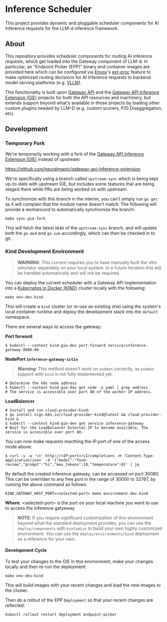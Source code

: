 # Inference Scheduler

This project provides dynamic and pluggable scheduler components for AI
Inference requests for the LLM-d inference framework.

## About

This repository provides scheduler components for routing AI inference
requests, which get loaded into the Gateway component of LLM-d. In particular,
an "Endpoint Picker (EPP)" binary and container images are provided here which
can be configured via [Envoy]'s [ext-proc] feature to make optimized routing
decisions for AI Inference requests to backend model serving platforms (e.g.
[VLLM]).

This functionality is built upon [Gateway API] and the [Gateway API Inference
Extension (GIE)] projects for both the API resources and machinery, but extends
support beyond what's available in those projects by loading other custom
plugins needed by LLM-D (e.g. custom scorers, P/D Disaggregation, etc).

[Envoy]:https://github.com/envoyproxy/envoy
[ext-proc]:https://www.envoyproxy.io/docs/envoy/latest/configuration/http/http_filters/ext_proc_filter
[VLLM]:https://github.com/vllm-project/vllm
[Gateway API]:https://github.com/kubernetes-sigs/gateway-api
[Gateway API Inference Extension (GIE)]:https://github.com/kubernetes-sigs/gateway-api-inference-extension

## Development

### Temporary Fork

We're temporarily working with a fork of the [Gateway API Inference Extension
(GIE)] instead of upstream:

https://github.com/neuralmagic/gateway-api-inference-extension

We're specifically using a branch called `upstream-sync` which is being kept
up-to-date with upstream GIE, but includes some features that are being staged
there while PRs are being worked on with upstream.

To synchronize with this branch in the interim, you can't simply run `go get` as
it will complain that the module name doesn't match. The following will provide
a workaround to automatically synchronize the branch:

```console
make sync-gie-fork
```

This will fetch the latest `HEAD` of the `upstream-sync` branch, and will
update both the `go.mod` and `go.sum` accordingly, which can then be checked in
to git.

[Gateway API Inference Extension (GIE)]:https://github.com/kubernetes-sigs/gateway-api-inference-extension

### Kind Development Environment

> **WARNING**: This current requires you to have manually built the vllm
> simulator separately on your local system. In a future iteration this will
> be handled automatically and will not be required.

You can deploy the current scheduler with a Gateway API implementation into a
[Kubernetes in Docker (KIND)] cluster locally with the following:

```console
make env-dev-kind
```

This will create a `kind` cluster (or re-use an existing one) using the system's
local container runtime and deploy the development stack into the `default`
namespace.

There are several ways to access the gateway:

**Port forward**:

```console
$ kubectl --context kind-gie-dev port-forward service/inference-gateway 8080:80
```

**NodePort `inference-gateway-istio`**
> **Warning**: This method doesn't work on `podman` correctly, as `podman` support
> with `kind` is not fully implemented yet.

```console
# Determine the k8s node address
$ kubectl --context kind-gie-dev get node -o yaml | grep address
# The service is accessible over port 80 of the worker IP address.
```

**LoadBalancer**

```console
# Install and run cloud-provider-kind:
$ go install sigs.k8s.io/cloud-provider-kind@latest && cloud-provider-kind &
$ kubectl --context kind-gie-dev get service inference-gateway
# Wait for the LoadBalancer External-IP to become available. The service is accessible over port 80.
```

You can now make requests macthing the IP:port of one of the access mode above:

```console
$ curl -s -w '\n' http://<IP:port>/v1/completions -H 'Content-Type: application/json' -d '{"model":"food-review","prompt":"hi","max_tokens":10,"temperature":0}' | jq
```

By default the created inference gateway, can be accessed on port 30080. This can
be overriden to any free port in the range of 30000 to 32767, by running the above
command as follows:

```console
KIND_GATEWAY_HOST_PORT=<selected-port> make environment.dev.kind
```

**Where:** &lt;selected-port&gt; is the port on your local machine you want to use to
access the inference gatyeway.

> **NOTE**: If you require significant customization of this environment beyond
> what the standard deployment provides, you can use the `deploy/components`
> with `kustomize` to build your own highly customized environment. You can use
> the `deploy/environments/kind` deployment as a reference for your own.

[Kubernetes in Docker (KIND)]:https://github.com/kubernetes-sigs/kind

#### Development Cycle

To test your changes to the GIE in this environment, make your changes locally
and then re-run the deployment:

```console
make env-dev-kind
```

This will build images with your recent changes and load the new images to the
cluster.

Then do a rollout of the EPP `Deployment` so that your recent changes are
reflected:

```console
kubectl rollout restart deployment endpoint-picker
```

